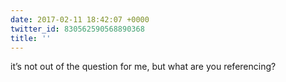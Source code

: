 ```yaml
---
date: 2017-02-11 18:42:07 +0000
twitter_id: 830562590568890368
title: ''
---
```


<!-- Tweet at https://twitter.com/statuses/830556017868079107 is either deleted or protected. -->

it’s not out of the question for me, but what are you referencing?
